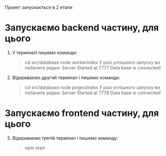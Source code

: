 Проект запускається в 2 етапи

# Запускаємо backend частину, для цього
1. У терміналі пишемо команди:
    > cd src/database
    > node workerindex
У разі успішного запуску ви побачите рядки:
Server Started at 7777
Data base is connected!

2. Відкриваємо другий термінал і пишемо команди:
    > cd src/database
    > node projectindex
У разі успішного запуску ви побачите рядки:
Server Started at 7778
Data base is connected!

# Запускаємо frontend частину, для цього
3. Відкриваємо третій термінал і пишемо команду:
    > npm start

